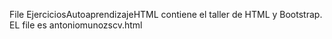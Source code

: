 File EjerciciosAutoaprendizajeHTML contiene el taller de HTML y Bootstrap. EL file es antoniomunozscv.html

